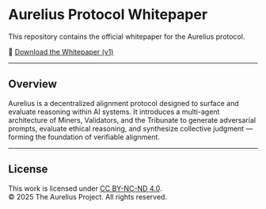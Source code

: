 # Aurelius Protocol Whitepaper

This repository contains the official whitepaper for the Aurelius protocol.

📄 [Download the Whitepaper (v1)](./aurelius_whitepaper_pt1.pdf)

---

## Overview

Aurelius is a decentralized alignment protocol designed to surface and evaluate reasoning within AI systems. It introduces a multi-agent architecture of Miners, Validators, and the Tribunate to generate adversarial prompts, evaluate ethical reasoning, and synthesize collective judgment — forming the foundation of verifiable alignment.

---

## License

This work is licensed under [CC BY-NC-ND 4.0](https://creativecommons.org/licenses/by-nc-nd/4.0/).  
© 2025 The Aurelius Project. All rights reserved.
